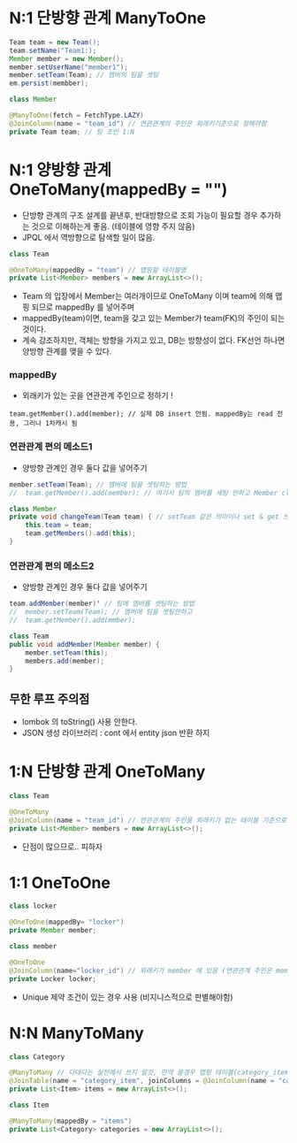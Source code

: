
# N:1 단방향 관계  ManyToOne

```java
Team team = new Team();
team.setName("Team1:);
Member member = new Member();
member.setUserName("member1");
member.setTeam(Team); // 멤버의 팀을 셋팅 
em.persist(membber);
```
```java
class Member

@ManyToOne(fetch = FetchType.LAZY)
@JoinColumn(name = "team_id") // 연관관계의 주인은 외래키기준으로 정해야함
private Team team; // 팀 조인 1:N
```

# N:1 양방향 관계 OneToMany(mappedBy = "")
- 단방향 관계의 구조 설계를 끝낸후, 반대방향으로 조회 가능이 필요할 경우 추가하는 것으로 이해하는게 좋음. (테이블에 영향 주지 않음)
- JPQL 에서 역방향으로 탐색할 일이 많음.

```java
class Team

@OneToMany(mappedBy = "team") // 맵핑할 테이블명
private List<Member> members = new ArrayList<>();
```
- Team 의 입장에서 Member는 여러개이므로 OneToMany 이며 team에 의해 맵핑 되므로 mappedBy 를 넣어주며
- mappedBy(team)이면, team을 갖고 있는 Member가 team(FK)의 주인이 되는 것이다.
- 계속 강조하지만, 객체는 방향을 가지고 있고, DB는 방향성이 없다. FK선언 하나면 양방향 관계를 맺을 수 있다.

### mappedBy 
- 외래키가 있는 곳을 연관관계 주인으로 정하기 ! 
```
team.getMember().add(member); // 실제 DB insert 안됨. mappedBy는 read 전용, 그러나 1차캐시 됨
```

### 연관관계 편의 메소드1
- 양방향 관계인 경우 둘다 값을 넣어주기
```java
member.setTeam(Team); // 멤버에 팀을 셋팅하는 방법
//  team.getMember().add(member); // 여기서 팀의 멤버를 세팅 안하고 Member class 에서 셋팅
```
```java
class Member
private void changeTeam(Team team) { // setTeam 같은 의미이나 set & get 쓰지 않아야하는 경우
    this.team = team;
    team.getMembers().add(this);
}
```

### 연관관계 편의 메소드2
- 양방향 관계인 경우 둘다 값을 넣어주기
```java
team.addMember(member)' // 팀에 멤버를 셋팅하는 방법
//  member.setTeam(Team); // 멤버에 팀을 셋팅안하고 
//  team.getMember().add(mmber);
```
```java
class Team
public void addMember(Member member) {
    member.setTeam(this);
    members.add(member);
}
```

## 무한 루프 주의점
- lombok 의 toString() 사용 안한다.
- JSON 생성 라이브러리 : cont 에서 entity json 반환 하지 




# 1:N 단방향 관계 OneToMany

```java
class Team

@OneToMany
@JoinColumn(name = "team_id") // 연관관계의 주인을 외래키가 없는 테이블 기준으로 정해짐
private List<Member> members = new ArrayList<>();
```
- 단점이 많으므로.. 피하자

# 1:1 OneToOne
```java
class locker

@OneToOne(mappedBy= "locker")
private Member member;
```
```java
class member

@OneToOne
@JoinColumn(name="locker_id") // 외래키가 member 에 있음 (연관관계 주인은 member)
private Locker locker;
```
- Unique 제약 조건이 있는 경우 사용 (비지니스적으로 판별해야함)

# N:N ManyToMany 

```java
class Category

@ManyToMany // 다대다는 실전에서 쓰지 말것, 만약 쓸경우 맵핑 테이블(category_item) 중간에 있게 됨
@JoinTable(name = "category_item", joinColumns = @JoinColumn(name = "category_id"), inverseJoinColumns = @JoinColumn(name = "item_id"))
private List<Item> items = new ArrayList<>();
```
```java
class Item

@ManyToMany(mappedBy = "items")
private List<Category> categories = new ArrayList<>();
```    
